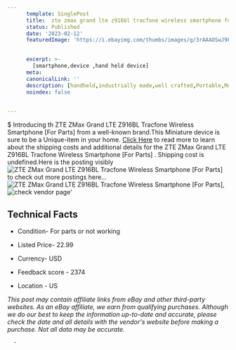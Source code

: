 ```yaml
---
      template: SinglePost
      title:  zte zmax grand lte z916bl tracfone wireless smartphone for parts 
      status: Published
      date: '2023-02-12'
      featuredImage: 'https://i.ebayimg.com/thumbs/images/g/3rAAAOSwJ9Ff3pjW/s-l225.jpg'
       

      excerpt: >-
        [smartphone,device ,hand held device]
      meta:
      canonicalLink: ''
      description: [handheld,industrially made,well crafted,Portable,Mobile,Compact,Convenient,Lightweight,Maneuverable,Man-portable,Miniature,Carriable,Hand-held,Light,Holdable,Transportable,Mobile device,Pocket-sized,On-the-go,Wireless,Cordless,Compact size,Convenient size, smartphone,device ,hand held device]
      noindex: false
      

---
```

$
      Introducing th  ZTE ZMax Grand LTE Z916BL Tracfone Wireless Smartphone [For Parts]  from a well-known brand.This Miniature device  is sure to be a Unique-item in your home. [Click Here](https://www.ebay.com/itm/164591645058?hash=item26526d3182%3Ag%3A3rAAAOSwJ9Ff3pjW&mkevt=1&mkcid=1&mkrid=711-53200-19255-0&campid=%253CePNCampaignId%253E&customid=%253CreferenceId%253E&toolid=10049) to read more to learn about the shipping costs and additional details for the  ZTE ZMax Grand LTE Z916BL Tracfone Wireless Smartphone [For Parts] . Shipping cost is undefined.Here is the posting visibly ![ ZTE ZMax Grand LTE Z916BL Tracfone Wireless Smartphone [For Parts] ](https://i.ebayimg.com/thumbs/images/g/3rAAAOSwJ9Ff3pjW/s-l225.jpg) to check out more postings here... ![ ZTE ZMax Grand LTE Z916BL Tracfone Wireless Smartphone [For Parts] ](https://i.ebayimg.com/images/g/3rAAAOSwJ9Ff3pjW/s-l1600.jpg), ![check vendor page](https://origin-galleryplus.ebayimg.com/ws/web/164591645058_2_0_1/225x225.jpg,https://origin-galleryplus.ebayimg.com/ws/web/164591645058_3_0_1/225x225.jpg,https://origin-galleryplus.ebayimg.com/ws/web/164591645058_4_0_1/225x225.jpg,https://origin-galleryplus.ebayimg.com/ws/web/164591645058_5_0_1/225x225.jpg)'

      

 ## Technical Facts 



     
      

 - Condition- For parts or not working 


      

 - Listed Price- 22.99 


      

 - Currency- USD 


      

 - Feedback score - 2374 


      

 - Location - US 


      
      

 *_This post may contain affiliate links from eBay and other third-party websites. As an eBay affiliate, we earn from qualifying purchases. Although we do our best to keep the information up-to-date and accurate, please check the date and all details with the vendor's website before making a purchase. Not all data may be accurate._*




      -
